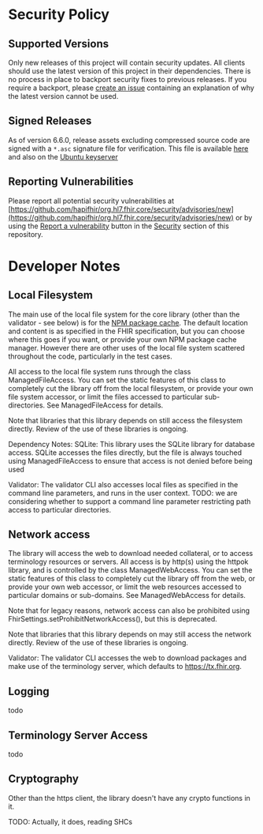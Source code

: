# Security Policy

## Supported Versions

Only new releases of this project will contain security updates. All clients should use the latest version of this project in their dependencies. There is no process in place to backport security fixes to previous releases. If you require a backport, please [create an issue](../../issues/new/choose) containing an explanation of why the latest version cannot be used.

## Signed Releases

As of version 6.6.0, release assets excluding compressed source code are signed with a `*.asc` signature file for verification. This file is available [here](https://hl7.github.io/assets/keys/public.pgp) and also on the [Ubuntu keyserver](https://keyserver.ubuntu.com/pks/lookup?search=85D1C17CF1152107B272386C8FDFA68281399B5D&fingerprint=on&op=index)

## Reporting Vulnerabilities

Please report all potential security vulnerabilities at [https://github.com/hapifhir/org.hl7.fhir.core/security/advisories/new](https://github.com/hapifhir/org.hl7.fhir.core/security/advisories/new) or by using the [Report a vulnerability](../../security/advisories/new) button in the [Security](../../security) section of this repository. 

# Developer Notes

## Local Filesystem

The main use of the local file system for the core library (other than the validator - see below) is for the 
[NPM package cache](https://confluence.hl7.org/display/FHIR/FHIR+Package+Cache). The default location and content
is as specified in the FHIR specification, but you can choose where this goes if you want, or provide your own 
NPM package cache manager. However there are other uses of the local file system scattered throughout the code, 
particularly in the test cases.

All access to the local file system runs through the class ManagedFileAccess. You can 
set the static features of this class to completely cut the library off from the 
local filesystem, or provide your own file system accessor, or limit the files accessed
to particular sub-directories. See ManagedFileAccess for details.

Note that libraries that this library depends on still access the filesystem directly. Review
of the use of these libraries is ongoing.

Dependency Notes:
 SQLite: This library uses the SQLite library for database access. SQLite accesses the files directly, 
   but the file is always touched using ManagedFileAccess to ensure that access is not denied before 
   being used 
   
Validator: The validator CLI also accesses local files as specified in the command line parameters, 
and runs in the user context. TODO: we are considering whether to support a command line parameter 
restricting path access to particular directories.

## Network access

The library will access the web to download needed collateral, or to access terminology resources or servers.
All access is by http(s) using the httpok library, and is controlled by the class ManagedWebAccess. You can 
set the static features of this class to completely cut the library off from the  web, or provide your own 
web accessor, or limit the web resources accessed to particular domains or sub-domains. See ManagedWebAccess 
for details.

Note that for legacy reasons, network access can also be prohibited using 
FhirSettings.setProhibitNetworkAccess(), but this is deprecated.

Note that libraries that this library depends on may still access the network directly. Review
of the use of these libraries is ongoing.

Validator: The validator CLI accesses the web to download packages and make use of the
terminology server, which defaults to https://tx.fhir.org.

## Logging 

todo

## Terminology Server Access

todo

## Cryptography 

Other than the https client, the library doesn't have any crypto functions in it. 

TODO: Actually, it does, reading SHCs 

